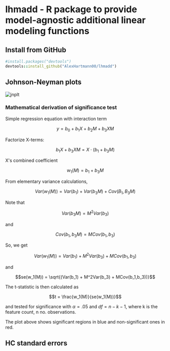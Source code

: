 # lhmadd - R package to provide model-agnostic additional linear modeling functions

## Install from GitHub
```rb
#install.packages("devtools")
devtools::install_github("AlexHartmann00/lhmadd")
```

## Johnson-Neyman plots

![jnplt](https://user-images.githubusercontent.com/87905364/169590263-e1038194-d14a-4ea5-a83b-6f8bdd0e5c79.png)

### Mathematical derivation of significance test

Simple regression equation with interaction term

$$y = b_0 + b_1X + b_2M + b_3XM$$

Factorize X-terms:

$$b_1X + b_3XM = X\cdot(b_1+b_3M)$$

X's combined coefficient

$$w_1(M) = b_1 + b_3M$$

From elementary variance calculations,

$$Var(w_1(M)) = Var(b_1) + Var(b_3M) + Cov(B_1,B_3M)$$

Note that

$$Var(b_3M) = M^2 Var(b_3)$$

and

$$Cov(b_1,b_3M) = MCov(b_1,b_3)$$

So, we get

$$Var(w_1(M)) = Var(b_1) + M^2Var(b_3) + MCov(b_1,b_3)$$

and

$$se(w_1(M)) = \sqrt{(Var(b_1) + M^2Var(b_3) + MCov(b_1,b_3))}$$

The t-statistic is then calculated as

$$t = \frac{w_1(M)}{se(w_1(M))}$$

and tested for significance with $\alpha = .05$ and $df = n - k - 1$, where k is the feature count, n no. observations.

The plot above shows significant regions in blue and non-significant ones in red.



## HC standard errors



